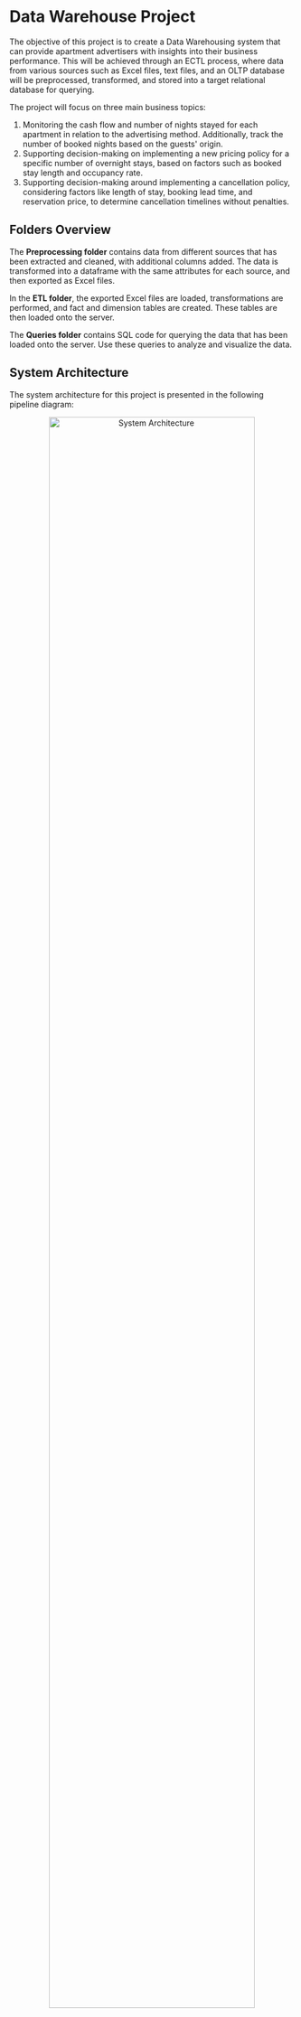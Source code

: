 # Data Warehouse Project

The objective of this project is to create a Data Warehousing system that can provide apartment advertisers with insights into their business performance. This will be achieved through an ECTL process, where data from various sources such as Excel files, text files, and an OLTP database will be preprocessed, transformed, and stored into a target relational database for querying.

The project will focus on three main business topics:

1. Monitoring the cash flow and number of nights stayed for each apartment in relation to the advertising method. Additionally, track the number of booked nights based on the guests' origin.
2. Supporting decision-making on implementing a new pricing policy for a specific number of overnight stays, based on factors such as booked stay length and occupancy rate.
5. Supporting decision-making around implementing a cancellation policy, considering factors like length of stay, booking lead time, and reservation price, to determine cancellation timelines without penalties.


## Folders Overview

The **Preprocessing folder** contains data from different sources that has been extracted and cleaned, with additional columns added. The data is transformed into a dataframe with the same attributes for each source, and then exported as Excel files.

In the **ETL folder**, the exported Excel files are loaded, transformations are performed, and fact and dimension tables are created. These tables are then loaded onto the server.

The **Queries folder** contains SQL code for querying the data that has been loaded onto the server. Use these queries to analyze and visualize the data.


## System Architecture

The system architecture for this project is presented in the following pipeline diagram:

<p align="center">
  <img src="https://github.com/mileni98/data-warehouse/assets/73794793/9d1d54f8-fa69-4438-86c4-2d6f6057bf3c" alt="System Architecture" style="width: 85%; display: block; margin-left: auto; margin-right: auto;">
</p>


## Source OLTP Schema

The ER schema for the database of one of the sources created for this project is shown in the following image. This schema represents a booking reservation system application, for which data was artificially generated.

<p align="center">
  <img src="https://github.com/mileni98/data-warehouse/assets/73794793/d27d27b0-e790-4386-8bb4-c4327a2798cf" alt="Source OLTP Schema" style="width: 85%; display: block; margin-left: auto; margin-right: auto;">
</p>


## Target DW OLAP Schema

The following image shows an ER schema for the target Data Warehouse database. It includes fact and dimension tables and is suitable for supporting all three topics this project had to cover.

<p align="center">
  <img src="https://github.com/mileni98/data-warehouse/assets/73794793/5af15e9f-4ae4-44ba-a76c-85cdaf0736c1" alt="Target Data Warehouse Schema" style="width: 85%; display: block; margin-left: auto; margin-right: auto;">
</p>


## Running the application

To use this project, follow these steps:

1. Create an "original files" directory in the "preprocessing" folder.
2. Download the Airbnb, Booking, and ApartmentTypes files (currently unavailable).
3. Ensure that you have working OracleDB and PostgreSQL servers with connection details used in the ETL files.
4. In CMD, run the command "icacls run.sh /grant Everyone:(RX)" to grant execute permissions to the run script.
5. Double-click the run.sh file to execute the ETL process.
6. Install Metabase and connect it to the PostgreSQL DW database by going to localhost:3000.
7. Visualize and analyze the data by performing various queries using Metabase.


## Querry example

You can find several SQL queries supporting 3 tasked themes in the **queries folder**. Here's an example query that shows the number of stay nights and average price per night per month for all apartments combined:

```sql
SELECT
    "Dim Dates"."month_name" AS "Dim Dates__month_name",
    COUNT("public"."fct_Price_Policy"."Price per day") AS "count",
    AVG("public"."fct_Price_Policy"."Price per day") AS "avg"
FROM "public"."dim_Dates" AS "Dim Dates"
LEFT JOIN "public"."fct_Price_Policy" ON "public"."fct_Price_Policy"."date_id" = "Dim Dates"."date_id"
INNER JOIN "public"."dim_Apartment" AS "Dim Apartment" ON "public"."fct_Price_Policy"."apartment_id" = "Dim Apartment"."apartment_id"
GROUP BY "Dim Dates"."month_name", "Dim Dates"."month"
ORDER BY "Dim Dates"."month"
```

Here's an output of the previous query:     

<p align="center">
  <img src="https://github.com/mileni98/data-warehouse/assets/73794793/e8cf9a6a-6395-4b62-bf58-288ffcf7f293" style="width: 95%; display: block; margin-left: auto; margin-right: auto;">
</p>

## Dependencies

This project has the following depencencies:

- pandas
- cx_Oracle
- sqlalchemy
- names_dataset
